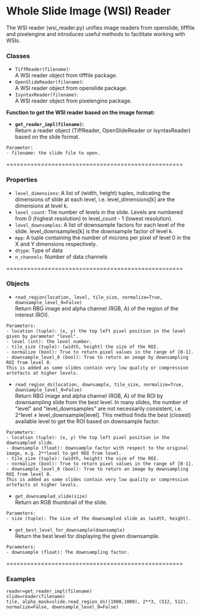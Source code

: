 Whole Slide Image (WSI) Reader
===================================================
The WSI reader (wsi_reader.py) unifies image readers from openslide, tifffile and pixelengine and introduces useful methods to facilitate working with WSIs.  

### Classes 

* `TiffReader(filename)`:  <br>
A WSI reader object from tifffile package.
* `OpenSlideReader(filename)`:  <br>
A WSI reader object from openslide package.
* `IsyntaxReader(filename)`:  <br>
A WSI reader object from pixelengine package.

<b> Function to get the WSI reader based on the image format:
* `get_reader_impl(filename)`:  <br>  </b>
Return a reader object (TiffReader, OpenSlideReader or IsyntaxReader) based on the slide format.
```
Parameter: 
- filename: the slide file to open.
``` 



===================================================
### Properties 

* `level_dimensions`:  A list of (width, height) tuples, indicating the dimensions of slide at each level, i.e. level_dimensions[k] are the dimensions at level k.
* `level_count`:  The number of levels in the slide. Levels are numbered from 0 (highest resolution) to level_count - 1 (lowest resolution).
* `level_downsamples`:  A list of downsample factors for each level of the slide. level_downsamples[k] is the downsample factor of level k.
* `mpp`:  A tuple containing the number of microns per pixel of level 0 in the X and Y dimensions respectively.
* `dtype`:  Type of data
* `n_channels`:  Number of data channels 

===================================================
###  Objects


* `read_region(location, level, tile_size, normalize=True, downsample_level_0=False)` <br>
Return RBG image and alpha channel (RGB, A) of the region of the interest (ROI).

```
Parameters: 
- location (tuple): (x, y) the top left pixel position in the level given by parameter "level". 
- level (int): the level number.
- tile_size (tuple): (width, height) the size of the ROI.
- normalize (bool): True to return pixel values in the range of [0-1].
- downsample_level_0 (bool): True to return an image by downsampling ROI from level 0. 
This is added as some slides contain very low quality or compression artefacts at higher levels. 
```

* `read_region_ds(location, downsample, tile_size, normalize=True, downsample_level_0=False)` <br>
Return RBG image and alpha channel (RGB, A) of the ROI by downsampling slide from the best level.
In many slides, the number of "level" and "level_downsamples" are not necessarily consistent, i.e.  2^level ≠ level_downsample[level].
This method finds the best (closest) available level to get the ROI based on downsample factor.

```
Parameters: 
- location (tuple): (x, y) the top left pixel position in the downsampled slide. 
- downsample (float): downsample factor with respect to the original image, e.g. 2**level to get ROI from level.
- tile_size (tuple): (width, height) the size of the ROI.
- normalize (bool): True to return pixel values in the range of [0-1].
- downsample_level_0 (bool): True to return an image by downsampling ROI from level 0. 
This is added as some slides contain very low quality or compression artefacts at higher levels. 
```

* `get_downsampled_slide(size)`   <br>
Return an RGB thumbnail of the slide. <br>
```
Parameters: 
- size (tuple): The size of the downsampled slide as (width, height). 
``` 

* `get_best_level_for_downsample(downsample)` <br>
Return the best level for displaying the given downsample.
```
Parameters: 
- downsample (float): The downsampling factor.
``` 

===================================================

### Examples 
``` shell
reader=get_reader_impl(filename)
slide=reader(filename)
tile, alpha_mask=slide.read_region_ds((1000,1000), 2**3, (512, 512), normalize=False, downsample_level_0=False)
```
